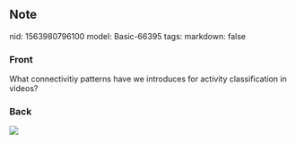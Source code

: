## Note
nid: 1563980796100
model: Basic-66395
tags: 
markdown: false

### Front
What connectivitiy patterns have we introduces for activity classification in videos?

### Back
<img src="Screenshot%202019-07-24%20at%2017.19.40.png">
